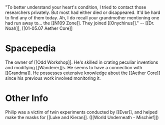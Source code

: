 "To better understand your heart's condition, I tried to contact those researchers privately. But most had either died or disappeared. It'd be hard to find any of them today. Ah, I do recall your grandmother mentioning one had run away to... the [[N109 Zone]]. They joined [[Onychinus]]." -- [[Dr. Noah]], [[01-05.07 Aether Core]]
# Spacepedia
The owner of [[Odd Workshop]]. He's skilled in crating peculiar inventions and modifying [[Wanderer]]s. He seems to have a connection with [[Grandma]]. He possesses extensive knowledge about the [[Aether Core]] since his previous work involved monitoring it.

# Other Info

Philip was a victim of twin experiments conducted by [[Ever]], and helped make the masks for [[Luke and Kieran]]. ([[World Underneath - Mischief]])